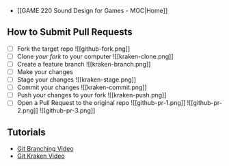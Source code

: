 - [[GAME 220 Sound Design for Games - MOC|Home]]

## How to Submit Pull Requests
- [ ] Fork the target repo
![[github-fork.png]]
- [ ] Clone _your fork_ to your computer
![[kraken-clone.png]]
- [ ] Create a feature branch
![[kraken-branch.png]]
- [ ] Make your changes
- [ ] Stage your changes
![[kraken-stage.png]]
- [ ] Commit your changes
![[kraken-commit.png]]
- [ ] Push your changes to your fork
![[kraken-push.png]]
- [ ] Open a Pull Request to the original repo
![[github-pr-1.png]]
![[github-pr-2.png]]
![[github-pr-3.png]]

## Tutorials
- [Git Branching Video](https://www.youtube.com/watch?v=Ir1KfssniRI)
- [Git Kraken Video](https://www.youtube.com/watch?v=ub9GfRziCtU&feature=emb_logo)
